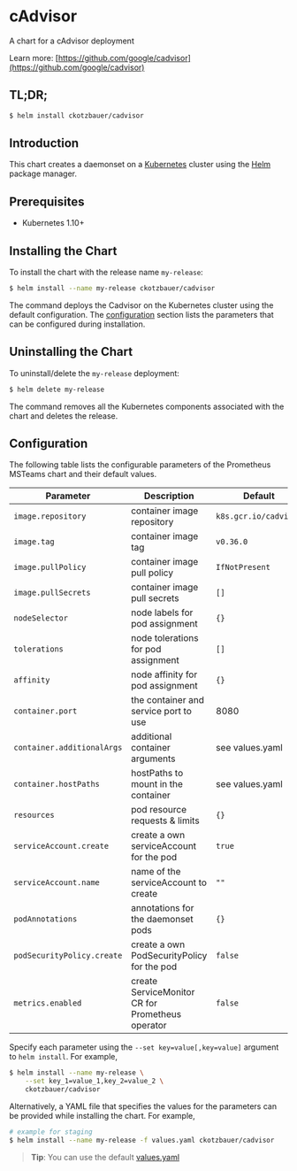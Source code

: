 # cAdvisor

A chart for a cAdvisor deployment

Learn more: [https://github.com/google/cadvisor](https://github.com/google/cadvisor)

## TL;DR;

```bash
$ helm install ckotzbauer/cadvisor
```

## Introduction

This chart creates a daemonset on a [Kubernetes](http://kubernetes.io) cluster using the [Helm](https://helm.sh) package manager.

## Prerequisites

- Kubernetes 1.10+

## Installing the Chart

To install the chart with the release name `my-release`:

```bash
$ helm install --name my-release ckotzbauer/cadvisor
```

The command deploys the Cadvisor on the Kubernetes cluster using the default configuration. The [configuration](#configuration) section lists the parameters that can be configured during installation.

## Uninstalling the Chart

To uninstall/delete the `my-release` deployment:

```bash
$ helm delete my-release
```
The command removes all the Kubernetes components associated with the chart and deletes the release.

## Configuration

The following table lists the configurable parameters of the Prometheus MSTeams chart and their default values.

| Parameter                  | Description                                      | Default               |
| -------------------------- | ------------------------------------------------ | --------------------- |
| `image.repository`         | container image repository                       | `k8s.gcr.io/cadvisor` |
| `image.tag`                | container image tag                              | `v0.36.0`             |
| `image.pullPolicy`         | container image pull policy                      | `IfNotPresent`        |
| `image.pullSecrets`        | container image pull secrets                     | `[]`                  |
| `nodeSelector`             | node labels for pod assignment                   | `{}`                  |
| `tolerations`              | node tolerations for pod assignment              | `[]`                  |
| `affinity`                 | node affinity for pod assignment                 | `{}`                  |
| `container.port`           | the container and service port to use            | 8080                  |
| `container.additionalArgs` | additional container arguments                   | see values.yaml       |
| `container.hostPaths`      | hostPaths to mount in the container              | see values.yaml       |
| `resources`                | pod resource requests & limits                   | `{}`                  |
| `serviceAccount.create`    | create a own serviceAccount for the pod          | `true`                |
| `serviceAccount.name`      | name of the serviceAccount to create             | `""`                  |
| `podAnnotations`           | annotations for the daemonset pods               | `{}`                  |
| `podSecurityPolicy.create` | create a own PodSecurityPolicy for the pod       | `false`               |
| `metrics.enabled`          | create ServiceMonitor CR for Prometheus operator | `false`               |

Specify each parameter using the `--set key=value[,key=value]` argument to `helm install`. For example,

```bash
$ helm install --name my-release \
    --set key_1=value_1,key_2=value_2 \
    ckotzbauer/cadvisor
```

Alternatively, a YAML file that specifies the values for the parameters can be provided while installing the chart. For example,

```bash
# example for staging
$ helm install --name my-release -f values.yaml ckotzbauer/cadvisor
```

> **Tip**: You can use the default [values.yaml](values.yaml)
